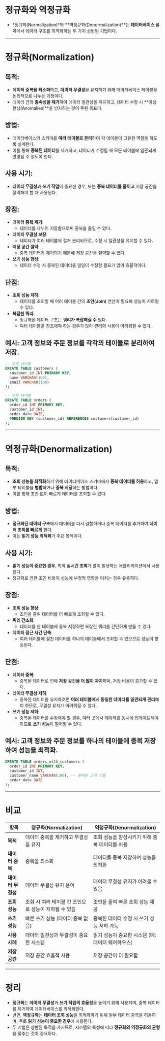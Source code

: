 # 정규화와 역정규화

- *정규화(Normalization)*와 **역정규화(Denormalization)**는 **데이터베이스 설계**에서 데이터 구조를 최적화하는 두 가지 상반된 기법이다.

---

# **정규화(Normalization)**

## **목적**:

- **데이터 중복을 최소화**하고, **데이터 무결성**을 유지하기 위해 데이터베이스 테이블을 논리적으로 나누는 과정이다.
- 데이터 간의 **종속성을 제거**하여 데이터 일관성을 유지하고, 데이터 수정 시 **이상 현상(Anomalies)**을 방지하는 것이 주된 목표다.

## **방법**:

- 데이터베이스의 스키마를 **여러 테이블로 분리**하여 각 테이블이 고유한 역할을 하도록 설계한다.
- 이를 통해 **중복된 데이터**를 제거하고, 데이터가 수정될 때 모든 테이블에 일관되게 반영될 수 있도록 한다.

## **사용 시기**:

- **데이터 무결성**과 **쓰기 작업**이 중요한 경우, 또는 **중복 데이터를 줄이고** 저장 공간을 절약해야 할 때 사용된다.

## **장점**:

- **데이터 중복 제거**:
    - 데이터를 나누어 저장함으로써 중복을 줄일 수 있다.
- **데이터 무결성 보장**:
    - 데이터가 여러 테이블에 걸쳐 분리되므로, 수정 시 일관성을 유지할 수 있다.
- **저장 공간 절약**:
    - 중복 데이터가 제거되기 때문에 저장 공간을 절약할 수 있다.
- **쓰기 성능 향상**:
    - 데이터 수정 시 중복된 데이터를 일일이 수정할 필요가 없어 효율적이다.

## **단점**:

- **조회 성능 저하**:
    - 데이터를 조회할 때 여러 테이블 간의 **조인(Join)** 연산이 필요해 성능이 저하될 수 있다.
- **복잡한 쿼리**:
    - 정규화된 데이터 구조는 **쿼리가 복잡해질 수** 있다.
    - 여러 테이블을 참조해야 하는 경우가 많아 관리와 사용이 어려워질 수 있다.

## **예시**: 고객 정보와 주문 정보를 각각의 테이블로 분리하여 저장.

```sql
-- 고객 테이블
CREATE TABLE customers (
  customer_id INT PRIMARY KEY,
  name VARCHAR(100),
  email VARCHAR(100)
);

-- 주문 테이블
CREATE TABLE orders (
  order_id INT PRIMARY KEY,
  customer_id INT,
  order_date DATE,
  FOREIGN KEY (customer_id) REFERENCES customers(customer_id)
);
```

---

# **역정규화(Denormalization)**

## **목적**:

- **조회 성능을 최적화**하기 위해 데이터베이스 스키마에서 **중복 데이터를 허용**하고, 일부 테이블을 **병합**하거나 **중복 저장**하는 방법이다.
- 이를 통해 조인 없이 빠르게 데이터를 조회할 수 있다.

## **방법**:

- **정규화된 데이터 구조**에서 데이터를 다시 결합하거나 중복 데이터를 추가하여 **데이터 조회를 빠르게** 한다.
- 이는 **읽기 성능 최적화**가 주요 목적이다.

## **사용 시기**:

- **읽기 성능이 중요한 경우**, 특히 **실시간 조회**가 많이 발생하는 애플리케이션에서 사용된다.
- 정규화로 인한 조인 비용이 성능에 부정적 영향을 미치는 경우 유용하다.

## **장점**:

- **조회 성능 향상**:
    - 조인을 줄여 데이터를 더 빠르게 조회할 수 있다.
- **쿼리 간소화**:
    - 데이터를 한 테이블에 중복 저장하면 복잡한 쿼리를 간단하게 만들 수 있다.
- **데이터 접근 시간 단축**:
    - 여러 테이블에 걸친 데이터를 하나의 테이블에서 조회할 수 있으므로 성능이 향상된다.

## **단점**:

- **데이터 중복**:
    - 중복된 데이터로 인해 **저장 공간을 더 많이 차지**하며, 저장 비용이 증가할 수 있다.
- **데이터 무결성 저하**:
    - 중복된 데이터를 유지하려면 **여러 테이블에서 동일한 데이터를 일관되게 관리**해야 하므로, 무결성 유지가 어려워질 수 있다.
- **쓰기 성능 저하**:
    - 중복된 데이터를 수정해야 할 경우, 여러 곳에서 데이터를 동시에 업데이트해야 하므로 **쓰기 성능**이 떨어질 수 있다.

## **예시**: 고객 정보와 주문 정보를 하나의 테이블에 중복 저장하여 성능을 최적화.

```sql
CREATE TABLE orders_with_customers (
  order_id INT PRIMARY KEY,
  customer_id INT,
  customer_name VARCHAR(100), -- 중복된 고객 이름
  order_date DATE
);
```

---

# 비교

| **항목** | **정규화(Normalization)** | **역정규화(Denormalization)** |
| --- | --- | --- |
| **목적** | 데이터 중복을 제거하고 무결성을 유지 | 조회 성능을 향상시키기 위해 중복 데이터를 허용 |
| **데이터 중복** | 중복을 최소화 | 데이터를 중복 저장하여 성능을 최적화 |
| **데이터 무결성** | 데이터 무결성 유지 용이 | 데이터 무결성 유지가 어려울 수 있음 |
| **조회 성능** | 조회 시 여러 테이블 간 조인으로 성능이 저하될 수 있음 | 조인을 줄여 빠른 조회 성능 제공 |
| **쓰기 성능** | 빠른 쓰기 성능 (데이터 중복 없음) | 중복된 데이터 수정 시 쓰기 성능 저하 가능 |
| **사용 사례** | 데이터 일관성과 무결성이 중요한 시스템 | 읽기 성능이 중요한 시스템 (예: 데이터 웨어하우스) |
| **저장 공간** | 저장 공간 효율적 사용 | 저장 공간이 더 필요함 |

---

# 정리

- **정규화**는 **데이터 무결성**과 **쓰기 작업의 효율성**을 높이기 위해 사용되며, 중복 데이터를 제거하여 데이터베이스를 최적화한다.
- 반면, **역정규화**는 **데이터 조회 성능**을 최적화하기 위해 일부 데이터 중복을 허용하며, 주로 **읽기 성능이 중요한 경우**에 사용된다.
- 두 기법은 상반된 목적을 가지므로, 시스템의 특성에 따라 **정규화와 역정규화의 균형**을 맞추는 것이 중요하다.